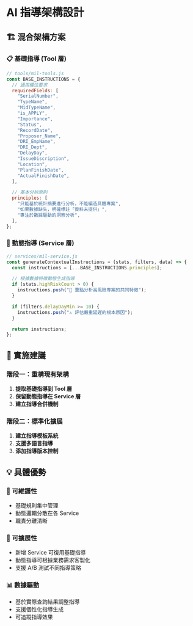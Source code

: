 # AI 指導架構設計

## 🏗️ 混合架構方案

### 📋 基礎指導 (Tool 層)

```javascript
// tools/mil-tools.js
const BASE_INSTRUCTIONS = {
  // 通用欄位要求
  requiredFields: [
    "SerialNumber",
    "TypeName",
    "MidTypeName",
    "is_APPLY",
    "Importance",
    "Status",
    "RecordDate",
    "Proposer_Name",
    "DRI_EmpName",
    "DRI_Dept",
    "DelayDay",
    "IssueDiscription",
    "Location",
    "PlanFinishDate",
    "ActualFinishDate",
  ],

  // 基本分析原則
  principles: [
    "只能基於統計摘要進行分析，不能編造具體專案",
    "如果數據缺失，明確標註「資料未提供」",
    "專注於數據驅動的洞察分析",
  ],
};
```

### 🧠 動態指導 (Service 層)

```javascript
// services/mil-service.js
const generateContextualInstructions = (stats, filters, data) => {
  const instructions = [...BASE_INSTRUCTIONS.principles];

  // 根據數據特徵動態生成指導
  if (stats.highRiskCount > 0) {
    instructions.push("🚨 重點分析高風險專案的共同特徵");
  }

  if (filters.delayDayMin >= 10) {
    instructions.push("⚠️ 評估嚴重延遲的根本原因");
  }

  return instructions;
};
```

## 🎯 實施建議

### 階段一：重構現有架構

1. **提取基礎指導到 Tool 層**
2. **保留動態指導在 Service 層**
3. **建立指導合併機制**

### 階段二：標準化擴展

1. **建立指導模板系統**
2. **支援多語言指導**
3. **添加指導版本控制**

## 💡 具體優勢

### 🔄 可維護性

- 基礎規則集中管理
- 動態邏輯分散在各 Service
- 職責分離清晰

### 🚀 可擴展性

- 新增 Service 可復用基礎指導
- 動態指導可根據業務需求客製化
- 支援 A/B 測試不同指導策略

### 📊 數據驅動

- 基於實際查詢結果調整指導
- 支援個性化指導生成
- 可追蹤指導效果
